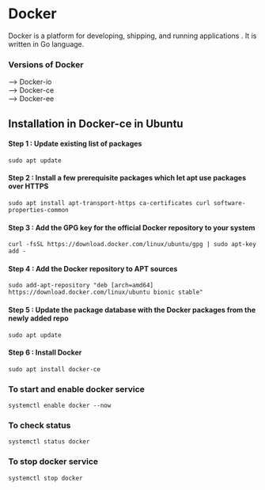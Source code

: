 # Docker

Docker is a platform for developing, shipping, and running applications .
It is written in Go language.

### Versions of Docker

--> Docker-io <br>
--> Docker-ce <br>
--> Docker-ee <br>


## Installation in Docker-ce in Ubuntu

#### Step 1 : Update existing list of packages

```
sudo apt update

```
#### Step 2 : Install a few prerequisite packages which let apt use packages over HTTPS

```
sudo apt install apt-transport-https ca-certificates curl software-properties-common

```

#### Step 3 : Add the GPG key for the official Docker repository to your system

```
curl -fsSL https://download.docker.com/linux/ubuntu/gpg | sudo apt-key add -

```

#### Step 4 : Add the Docker repository to APT sources

```
sudo add-apt-repository "deb [arch=amd64] https://download.docker.com/linux/ubuntu bionic stable"

```

#### Step 5 : Update the package database with the Docker packages from the newly added repo

```
sudo apt update

```

#### Step 6 : Install Docker

```
sudo apt install docker-ce

```

### To start and enable docker service

```
systemctl enable docker --now 

```

### To check status

```
systemctl status docker

```

### To stop docker service 

```
systemctl stop docker 

```




